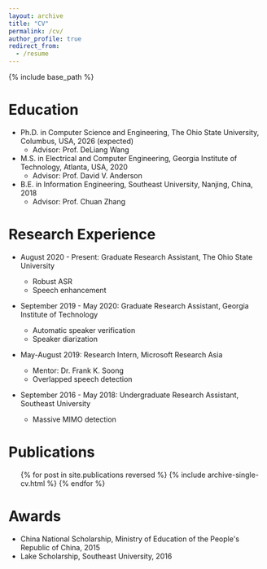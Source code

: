 ```yaml
---
layout: archive
title: "CV"
permalink: /cv/
author_profile: true
redirect_from:
  - /resume
---
```


{% include base_path %}

Education
======
* Ph.D. in Computer Science and Engineering, The Ohio State University, Columbus, USA, 2026 (expected)
  * Advisor: Prof. DeLiang Wang 
* M.S. in Electrical and Computer Engineering, Georgia Institute of Technology, Atlanta, USA, 2020
  * Advisor: Prof. David V. Anderson
* B.E. in Information Engineering, Southeast University, Nanjing, China, 2018
  * Advisor: Prof. Chuan Zhang

Research Experience
======
* August 2020 - Present: Graduate Research Assistant, The Ohio State University
  * Robust ASR
  * Speech enhancement

* September 2019 - May 2020: Graduate Research Assistant, Georgia Institute of Technology
  * Automatic speaker verification
  * Speaker diarization

* May-August 2019: Research Intern, Microsoft Research Asia
  * Mentor: Dr. Frank K. Soong
  * Overlapped speech detection

* September 2016 - May 2018: Undergraduate Research Assistant, Southeast University
  * Massive MIMO detection

Publications
======
  <ul>{% for post in site.publications reversed %}
    {% include archive-single-cv.html %}
  {% endfor %}</ul>

Awards
======
* China National Scholarship, Ministry of Education of the People's Republic of China, 2015
* Lake Scholarship, Southeast University, 2016


<!-- * Fall 2015: Research Assistant
  * Github University
  * Duties included: Merging pull requests
  * Supervisor: Professor Hub
   -->
   
<!--  
Skills
======
* Skill 1
* Skill 2
  * Sub-skill 2.1
  * Sub-skill 2.2
  * Sub-skill 2.3
* Skill 3 -->


<!--   
Talks
======
  <ul>{% for post in site.talks %}
    {% include archive-single-talk-cv.html %}
  {% endfor %}</ul>
  
Teaching
======
  <ul>{% for post in site.teaching %}
    {% include archive-single-cv.html %}
  {% endfor %}</ul>
  
Service and leadership
======
* Currently signed in to 43 different slack teams
 -->

